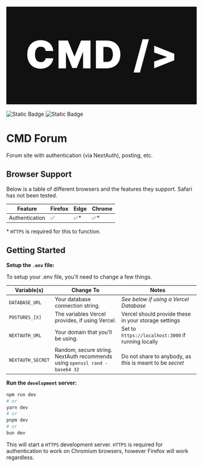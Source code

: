 ![CMD Forum](/public/main_bgcmd.png)

![Static Badge](https://img.shields.io/badge/status-alpha_development-green)
![Static Badge](https://img.shields.io/badge/latest_release-1.0.0-blue)

# CMD Forum

Forum site with authentication (via NextAuth), posting, etc.

## Browser Support

Below is a table of different browsers and the features they support.
Safari has not been tested.

| Feature        | Firefox            | Edge                | Chrome              |
| -------------- | ------------------ | ------------------- | ------------------- |
| Authentication | :white_check_mark: | :white_check_mark:* | :white_check_mark:* |

\* `HTTPS` is required for this to function.

## Getting Started

**Setup the `.env` file:**

To setup your .env file, you'll need to change a few things.

| Variable(s)    | Change To                                       | Notes                                                |
| -------------- | ----------------------------------------------- | ---------------------------------------------------- |
| `DATABASE_URL` | Your database connection string.                | *See below if using a Vercel Database*               |
| `POSTGRES_[X]` | The variables Vercel provides, if using Vercel. | Vercel should provide these in your storage settings |
| `NEXTAUTH_URL` | Your domain that you'll be using.               | Set to `https://localhost:3000` if running locally   |
| `NEXTAUTH_SECRET` | Random, secure string. NextAuth recommends using `openssl rand -base64 32` | Do not share to anybody, as this is meant to be _secret_ |

**Run the `development` server:**

```bash
npm run dev
# or
yarn dev
# or
pnpm dev
# or
bun dev
```

This will start a `HTTPS` development server. `HTTPS` is required for authentication to work on Chromium browsers, however Firefox will work regardless.
